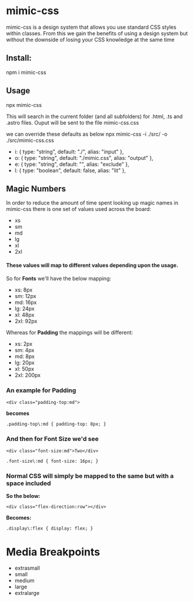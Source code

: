 # mimic-css

mimic-css is a design system that allows you use standard CSS styles within classes. From this we
gain the benefits of using a design system but without the downside of losing your CSS knowledge
at the same time

## Install:

npm i mimic-css

## Usage

npx mimic-css

This will search in the current folder (and all subfolders) for .html, .ts and .astro files.
Ouput will be sent to the file mimic-css.css

we can override these defaults as below
npx mimic-css -i ./src/ -o ./src/mimic-css.css

<ul>
   <li>  i: { type: "string", default: "./", alias: "input" },</li>
    <li> o: { type: "string", default: "./mimic.css", alias: "output" },</li>
   <li>  e: { type: "string", default: "", alias: "exclude" },</li>
    <li> l: { type: "boolean", default: false, alias: "lit" },</li>
</ul>

<head>
    <link rel="stylesheet" href="./mimic.css" />
</head>

<div class="flex-direction:row large?flex-direction:column display:flex">

## Magic Numbers

In order to reduce the amount of time spent looking up magic names in mimic-css there
is one set of values used across the board:

<ul>
<li>xs</li>
<li>sm</li>
<li>md</li>
<li>lg</li>
<li>xl</li>
<li>2xl</li>
</ul>

#### These values will map to different values depending upon the usage.

So for **Fonts** we'll have the below mapping:

<ul>
<li>xs:     8px</li>
<li>sm:     12px</li>
<li>md:     16px</li>
<li>lg:     24px</li>
<li>xl:     48px</li>
<li>2xl:    92px</li>
</ul>

Whereas for **Padding** the mappings will be different:

<ul>
<li>xs:     2px</li>
<li>sm:     4px</li>
<li>md:     8px</li>
<li>lg:     20px</li>
<li>xl:     50px</li>
<li>2xl:    200px</li>
</ul>

### An example for Padding

`<div class="padding-top:md">`

**becomes**

`.padding-top\:md {
	padding-top: 8px;
}`

### And then for Font Size we'd see

`<div class="font-size:md">Two</div>`

`.font-size\:md {
	font-size: 16px;
}`

### Normal CSS will simply be mapped to the same but with a space included

**So the below:**

`<div class="flex-direction:row"></div>`

**Becomes:**

`.display\:flex {
	display: flex;
}`

# Media Breakpoints

<ul>
<li>extrasmall</li>
<li>small</li>
<li>medium</li>
<li>large</li>
<li>extralarge</li>
</ul>

